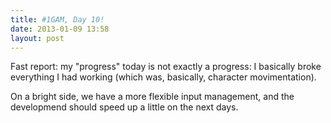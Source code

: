 ```yaml
---
title: #1GAM, Day 10!
date: 2013-01-09 13:58
layout: post
---
```


Fast report: my "progress" today is not exactly a progress: I basically broke everything I had working (which was, basically, character movimentation).

On a bright side, we have a more flexible input management, and the developmend should speed up a little on the next days. 
